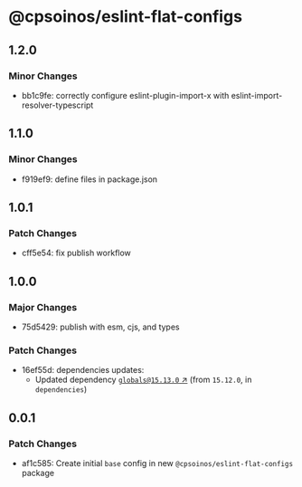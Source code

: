 # @cpsoinos/eslint-flat-configs

## 1.2.0

### Minor Changes

- bb1c9fe: correctly configure eslint-plugin-import-x with eslint-import-resolver-typescript

## 1.1.0

### Minor Changes

- f919ef9: define files in package.json

## 1.0.1

### Patch Changes

- cff5e54: fix publish workflow

## 1.0.0

### Major Changes

- 75d5429: publish with esm, cjs, and types

### Patch Changes

- 16ef55d: dependencies updates:
  - Updated dependency [`globals@15.13.0` ↗︎](https://www.npmjs.com/package/globals/v/15.13.0) (from `15.12.0`, in `dependencies`)

## 0.0.1

### Patch Changes

- af1c585: Create initial `base` config in new `@cpsoinos/eslint-flat-configs` package
